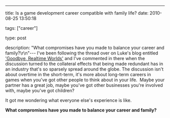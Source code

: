 ---


title: Is a game development career compatible with family life?
date: 2010-08-25 13:50:18

tags: ["career"]

type: post

description: "What compromises have you made to balance your career and family?\\r\\n"---
I've been following the thread over on Luke's blog entitled ['Goodbye,
Realtime
Worlds'](http://lukehalliwell.wordpress.com/2010/08/19/goodbye-realtime-worlds/) and
I've commented in there when the discussion turned to the collateral
effects that being made redundant has in an industry that's so sparsely
spread around the globe. The discussion isn't about overtime in the
short-term, it's more about long-term careers in games when you've got
other people to think about in your life.  Maybe your partner has a
great job, maybe you've got other businesses you're involved with, maybe
you've got children?

It got me wondering what everyone else's experience is like.

**What compromises have you made to balance your career and family?**
